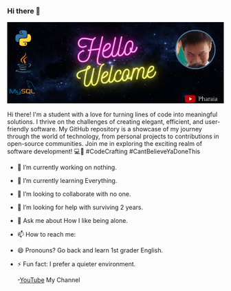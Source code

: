 ### Hi there 👋

![Your profile image](https://github.com/Pharaia/Pharaia/blob/main/vibes.png?raw=true)

Hi there! I'm a student with a love for turning lines of code into meaningful solutions. I thrive on the challenges of creating elegant, efficient, and user-friendly software. My GitHub repository is a showcase of my journey through the world of technology, from personal projects to contributions in open-source communities. Join me in exploring the exciting realm of software development! 💻🚀 #CodeCrafting #CantBelieveYaDoneThis

- 🔭 I’m currently working on nothing.
- 🌱 I’m currently learning Everything.
- 👯 I’m looking to collaborate with no one.
- 🤔 I’m looking for help with surviving 2 years.
- 💬 Ask me about How I like being alone.
- 📫 How to reach me:
- 😄 Pronouns? Go back and learn 1st grader English.
- ⚡ Fun fact: I prefer a quieter environment.

  -[YouTube](https://youtube.com/@Pharaia?si=BZk-ncD_J4cJ5sY9) My Channel

